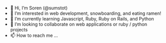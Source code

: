 - 👋 Hi, I’m  Soren (@sumstot)
- 👀 I’m interested in web development, snowboarding, and eating ramen!
- 🌱 I’m currently learning Javascript, Ruby, Ruby on Rails, and Python
- 💞️ I’m looking to collaborate on web applications or ruby / python projects
- 📫 How to reach me ...

<!---
sumstot/sumstot is a ✨ special ✨ repository because its `README.md` (this file) appears on your GitHub profile.
You can click the Preview link to take a look at your changes.
--->
